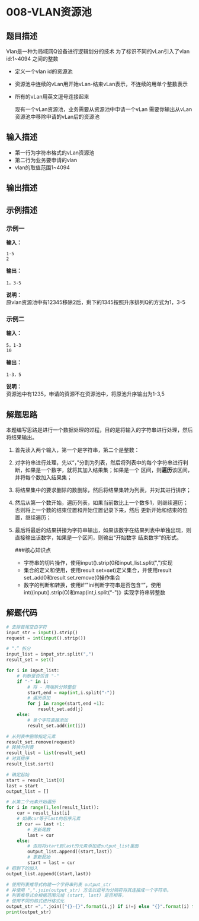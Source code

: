 # 008-VLAN资源池

## 题目描述

Vlan是一种为局域网Q设备进行逻辑划分的技术
为了标识不同的vLan引入了vlan id:1~4094 之间的整数

* 定义一个vlan id的资源池

* 资源池中连续的vLan用开始vLan-结束vLan表示，不连续的用单个整数表示

* 所有的vLan用英文逗号连接起来

  现有一个vLan资源池，业务需要从资源池中申请一个vLan
  需要你输出从vLan资源池中移除申请的vLan后的资源池

## 输入描述

* 第一行为字符串格式的vLan资源池
* 第二行为业务要申请的vlan
* vlan的取值范围1~4094

## 输出描述

## 示例描述

### 示例一

**输入：**
```
1-5
2
```

**输出：**
```
1，3-5
```

**说明：**  
原vlan资源池中有12345移除2后，剩下的1345按照升序排列Q的方式为1，3-5

### 示例二

**输入：**

```
5，1-3
10
```

**输出：**

```
1-3，5
```

**说明：**  
资源池中有1235，申请的资源不在资源池中，将原池升序输出为1-3,5

## 解题思路

本题编写思路是进行一个数据处理的过程，目的是将输入的字符串进行处理，然后将结果输出。

1. 首先读入两个输入，第一个是字符串，第二个是整数：

2. 对字符串进行处理，先以“，”分割为列表，然后将列表中的每个字符串进行判断，如果是一个数字，就将其加入结果集；如果是一个
   区间，则**遍历**该区间，并将每个数加入结果集；

3. 将结果集中的要求删除的数删除，然后将结果集转为列表，并对其进行排序；

4. 然后从第一个数开始，遍历列表，如果当前数比上一个数多1，则继续遍历；否则将上一个数的结束位置和开始位置记录下来，然后
   更新开始和结束的位置，继续遍历；

5. 最后将最后的结果拼接为字符串输出，如果该数字在结果列表中单独出现，则直接输出该数字，如果是一个区间，则输出“开始数字
   结束数字”的形式。

   ###核心知识点
   * 字符串的切片操作，使用input().strip(0和input_list.split(",")实现
   * 集合的定义和使用，使用result set=set)定义集合，并使用result set..add0和result set.remove(0操作集合
   * 数字的判断和转换，使用if“"ini判断字符串是否包含“”，使用int((input().strip(O)和map(int,i.split(“-")》实现字符串转整数

## 解题代码

```python
# 去除首尾空白字符
input_str = input().strip()
request = int(input().strip())

# “，” 拆分
input_list = input_str.split(",")
result_set = set()

for i in input_list:
    # 判断是否包含 "-"
    if "-" in i:
        # 将 - 两端拆分转整型
        start,end = map(int,i.split("-"))
        # 遍历添加
        for j in range(start,end +1):
            result_set.add(j)
    else:
        # 单个字符直接添加
        result_set.add(int(i))

# 从列表中删除指定元素
result_set.remove(request)
# 转换为列表
result_list = list(result_set)
# 对其排序
result_list.sort()

# 确定起始
start = result_list[0]
last = start
output_list = []

# 从第二个元素开始遍历
for i in range(1,len(result_list)):
    cur = result_list[i]
    # 如果cur等于last的后序元素
    if cur == last +1:
        # 更新尾数
        last = cur
    else:
        # 否则将start到last的元素添加进output_list里面
        output_list.append((start,last))
        # 更新起始
        start = last = cur
# 把剩下的加入
output_list.append((start,last))

# 使用列表推导式构建一个字符串列表 output_str
# 并使用 ",".join(output_str) 方法以逗号为分隔符将其连接成一个字符串。
# 列表推导式会根据范围元组 (start, last) 是否相等，
# 使用不同的格式进行格式化
output_str =",".join(["{}-{}".format(i,j) if i!=j else "{}".format(i) for i,j in output_list])
print(output_str)
```

